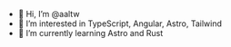 - 👋 Hi, I’m @aaltw
- 👀 I’m interested in TypeScript, Angular, Astro, Tailwind
- 🌱 I’m currently learning Astro and Rust

<!---
aaltw/aaltw is a ✨ special ✨ repository because its `README.md` (this file) appears on your GitHub profile.
You can click the Preview link to take a look at your changes.
--->
